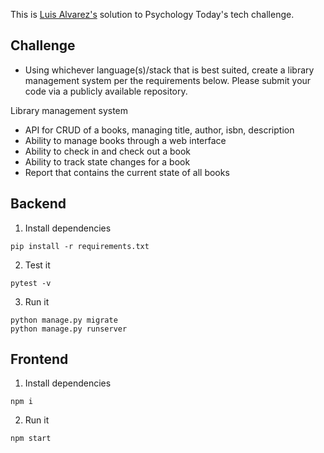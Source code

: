 This is [Luis Alvarez's](mailto:lalvarezguillen@gmail.com) solution to Psychology Today's tech challenge.

## Challenge

* Using whichever language(s)/stack that is best suited, create a library management system per the requirements below. Please submit your code via a publicly available repository.

Library management system
* API for CRUD of a books, managing title, author, isbn, description
* Ability to manage books through a web interface
* Ability to check in and check out a book
* Ability to track state changes for a book
* Report that contains the current state of all books

## Backend

1. Install dependencies
```
pip install -r requirements.txt
```

2. Test it

```
pytest -v
```

3. Run it
```
python manage.py migrate
python manage.py runserver
```

## Frontend

1. Install dependencies
```
npm i
```

2. Run it
```
npm start
```

